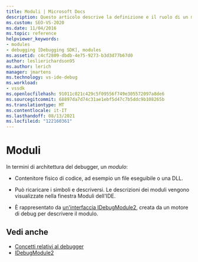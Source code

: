 ```yaml
---
title: Moduli | Microsoft Docs
description: Questo articolo descrive la definizione e il ruolo di un modulo nell'architettura del debugger in Visual Studio.
ms.custom: SEO-VS-2020
ms.date: 11/04/2016
ms.topic: reference
helpviewer_keywords:
- modules
- debugging [Debugging SDK], modules
ms.assetid: c4cf2809-dbdb-4e75-9273-b3d3d77b67d0
author: leslierichardson95
ms.author: lerich
manager: jmartens
ms.technology: vs-ide-debug
ms.workload:
- vssdk
ms.openlocfilehash: 91011c021c429c5f09556f749e305572097a8de6
ms.sourcegitcommit: 68897da7d74c31ae1ebf5d47c7b5ddc9b108265b
ms.translationtype: MT
ms.contentlocale: it-IT
ms.lasthandoff: 08/13/2021
ms.locfileid: "122160361"
---
```

# <a name="modules"></a>Moduli
In termini di architettura del debugger, un *modulo*:

- Contenitore fisico di codice, ad esempio un file eseguibile o una DLL.

- Può ricaricare i simboli e descriversi. Le descrizioni dei moduli vengono visualizzate nella finestra Moduli dell'IDE.

- È rappresentato da [un'interfaccia IDebugModule2,](../../extensibility/debugger/reference/idebugmodule2.md) creata da un motore di debug per descrivere il modulo.

## <a name="see-also"></a>Vedi anche
- [Concetti relativi al debugger](../../extensibility/debugger/debugger-concepts.md)
- [IDebugModule2](../../extensibility/debugger/reference/idebugmodule2.md)
